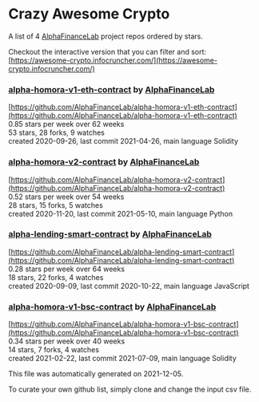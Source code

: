 # Crazy Awesome Crypto
A list of 4 [AlphaFinanceLab](https://github.com/AlphaFinanceLab) project repos ordered by stars.  

Checkout the interactive version that you can filter and sort: 
[https://awesome-crypto.infocruncher.com/](https://awesome-crypto.infocruncher.com/)  


### [alpha-homora-v1-eth-contract](https://github.com/AlphaFinanceLab/alpha-homora-v1-eth-contract) by [AlphaFinanceLab](https://github.com/AlphaFinanceLab)  
  
[https://github.com/AlphaFinanceLab/alpha-homora-v1-eth-contract](https://github.com/AlphaFinanceLab/alpha-homora-v1-eth-contract)  
0.85 stars per week over 62 weeks  
53 stars, 28 forks, 9 watches  
created 2020-09-26, last commit 2021-04-26, main language Solidity  


### [alpha-homora-v2-contract](https://github.com/AlphaFinanceLab/alpha-homora-v2-contract) by [AlphaFinanceLab](https://github.com/AlphaFinanceLab)  
  
[https://github.com/AlphaFinanceLab/alpha-homora-v2-contract](https://github.com/AlphaFinanceLab/alpha-homora-v2-contract)  
0.52 stars per week over 54 weeks  
28 stars, 15 forks, 5 watches  
created 2020-11-20, last commit 2021-05-10, main language Python  


### [alpha-lending-smart-contract](https://github.com/AlphaFinanceLab/alpha-lending-smart-contract) by [AlphaFinanceLab](https://github.com/AlphaFinanceLab)  
  
[https://github.com/AlphaFinanceLab/alpha-lending-smart-contract](https://github.com/AlphaFinanceLab/alpha-lending-smart-contract)  
0.28 stars per week over 64 weeks  
18 stars, 22 forks, 4 watches  
created 2020-09-09, last commit 2020-10-22, main language JavaScript  


### [alpha-homora-v1-bsc-contract](https://github.com/AlphaFinanceLab/alpha-homora-v1-bsc-contract) by [AlphaFinanceLab](https://github.com/AlphaFinanceLab)  
  
[https://github.com/AlphaFinanceLab/alpha-homora-v1-bsc-contract](https://github.com/AlphaFinanceLab/alpha-homora-v1-bsc-contract)  
0.34 stars per week over 40 weeks  
14 stars, 7 forks, 4 watches  
created 2021-02-22, last commit 2021-07-09, main language Solidity  


This file was automatically generated on 2021-12-05.  

To curate your own github list, simply clone and change the input csv file.  